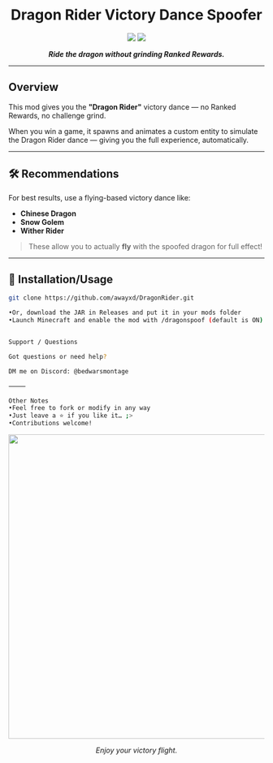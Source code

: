  <h1 align="center">
  Dragon Rider Victory Dance Spoofer
</h1>

<p align="center">
  <img src="https://img.shields.io/github/stars/awayxd/DragonRider?color=6f42c1&style=flat-square">
  <img src="https://img.shields.io/badge/minecraft-mod-purple?style=flat-square&logo=minecraft&color=6f42c1">
</p>

<p align="center">
  <b><i>Ride the dragon without grinding Ranked Rewards.</i></b>
</p>

---

##  Overview

This mod gives you the <b>"Dragon Rider"</b> victory dance — no Ranked Rewards, no challenge grind.

When you win a game, it spawns and animates a custom entity to simulate the Dragon Rider dance — giving you the full experience, automatically. 

---

## 🛠️ Recommendations

For best results, use a flying-based victory dance like:

- **Chinese Dragon**
- **Snow Golem**
- **Wither Rider**

> These allow you to actually **fly** with the spoofed dragon for full effect!

---

## 📂 Installation/Usage

```sh
git clone https://github.com/awayxd/DragonRider.git

•Or, download the JAR in Releases and put it in your mods folder
•Launch Minecraft and enable the mod with /dragonspoof (default is ON)


Support / Questions

Got questions or need help?

DM me on Discord: @bedwarsmontage

⸻

Other Notes
•Feel free to fork or modify in any way
•Just leave a ⭐ if you like it… ;>
•Contributions welcome!
```

<p align="center">
  <img src="https://i.makeagif.com/media/4-30-2015/blTGfn.gif" width="600px">
</p>
<p align="center">
  <i>Enjoy your victory flight.</i> 
</p>

